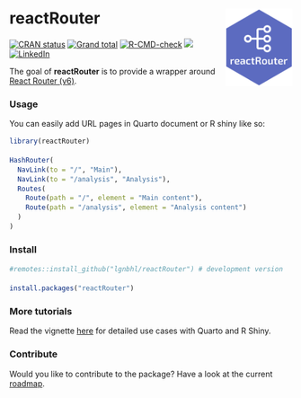 
<!-- README.md is generated from README.Rmd. Please edit that file -->

# reactRouter <img src="man/figures/logo.png" align="right" height="138" />

<!-- badges: start -->

[![CRAN
status](https://www.r-pkg.org/badges/version/reactRouter)](https://CRAN.R-project.org/package=reactRouter)
[![Grand
total](https://cranlogs.r-pkg.org/badges/grand-total/reactRouter)](https://cran.r-project.org/package=reactRouter)
[![R-CMD-check](https://github.com/lgnbhl/reactRouter/actions/workflows/R-CMD-check.yaml/badge.svg)](https://github.com/lgnbhl/reactRouter/actions/workflows/R-CMD-check.yaml)
[![](https://img.shields.io/badge/react--router--dom-6.30.0-blue.svg)](https://reactrouter.com/6.30.0)
[![LinkedIn](https://img.shields.io/badge/LinkedIn-Follow-E4405F?style=social&logo=linkedin)](https://www.linkedin.com/in/FelixLuginbuhl)
<!-- badges: end -->

The goal of **reactRouter** is to provide a wrapper around [React Router
(v6)](https://reactrouter.com/6.30.0).

### Usage

You can easily add URL pages in Quarto document or R shiny like so:

``` r
library(reactRouter)

HashRouter(
  NavLink(to = "/", "Main"),
  NavLink(to = "/analysis", "Analysis"),
  Routes(
    Route(path = "/", element = "Main content"),
    Route(path = "/analysis", element = "Analysis content")
  )
)
```

### Install

``` r
#remotes::install_github("lgnbhl/reactRouter") # development version

install.packages("reactRouter")
```

### More tutorials

Read the vignette
[here](https://felixluginbuhl.com/reactRouter/articles/introduction.html)
for detailed use cases with Quarto and R Shiny.

### Contribute

Would you like to contribute to the package? Have a look at the current
[roadmap](https://github.com/users/lgnbhl/projects/2/views/1).
